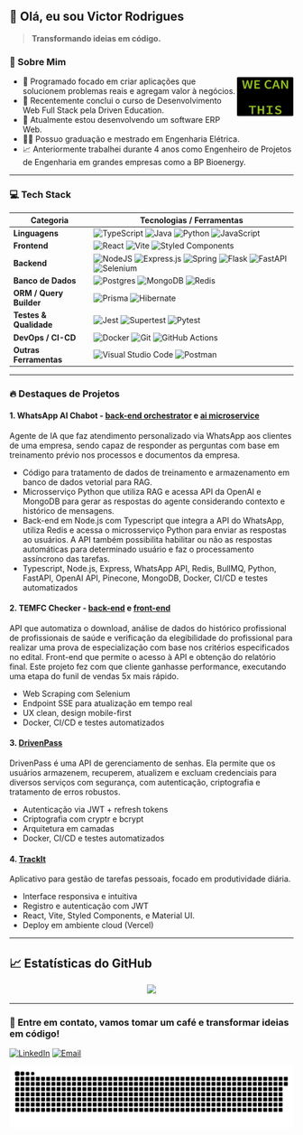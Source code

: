 ## 👋 Olá, eu sou Victor Rodrigues

> **Transformando ideias em código.**

### 🚀 Sobre Mim

<img alt="We Can Code This Text" align="right" src="./we-can-code-this.gif" width=20%>

- 🔭 Programado focado em criar aplicações que solucionem problemas reais e agregam valor à negócios.
- 🌱 Recentemente conclui o curso de Desenvolvimento Web Full Stack pela Driven Education.
- 📲 Atualmente estou desenvolvendo um software ERP Web.
- 👨‍🎓 Possuo graduação e mestrado em Engenharia Elétrica.
- 📈 Anteriormente trabalhei durante 4 anos como Engenheiro de Projetos de Engenharia em grandes empresas como a BP Bioenergy.

---

### 💻 Tech Stack

| Categoria             | Tecnologias / Ferramentas                                     |
|-----------------------|--------------------------------------------------------------|
| **Linguagens**        | ![TypeScript](https://img.shields.io/badge/typescript-%23007ACC.svg?style=for-the-badge&logo=typescript&logoColor=white) ![Java](https://img.shields.io/badge/java-%23ED8B00.svg?style=for-the-badge&logo=openjdk&logoColor=white) ![Python](https://img.shields.io/badge/python-3670A0?style=for-the-badge&logo=python&logoColor=ffdd54) ![JavaScript](https://img.shields.io/badge/javascript-%23323330.svg?style=for-the-badge&logo=javascript&logoColor=%23F7DF1E) |
| **Frontend**          | ![React](https://img.shields.io/badge/react-%2320232a.svg?style=for-the-badge&logo=react&logoColor=%2361DAFB) ![Vite](https://img.shields.io/badge/vite-%23646CFF.svg?style=for-the-badge&logo=vite&logoColor=white) ![Styled Components](https://img.shields.io/badge/styled--components-DB7093?style=for-the-badge&logo=styled-components&logoColor=white) |
| **Backend**           | ![NodeJS](https://img.shields.io/badge/node.js-6DA55F?style=for-the-badge&logo=node.js&logoColor=white) ![Express.js](https://img.shields.io/badge/express.js-%23404d59.svg?style=for-the-badge&logo=express&logoColor=%2361DAFB) ![Spring](https://img.shields.io/badge/spring-%236DB33F.svg?style=for-the-badge&logo=spring&logoColor=white) ![Flask](https://img.shields.io/badge/flask-%23000.svg?style=for-the-badge&logo=flask&logoColor=white) ![FastAPI](https://img.shields.io/badge/FastAPI-005571?style=for-the-badge&logo=fastapi) ![Selenium](https://img.shields.io/badge/-selenium-%43B02A?style=for-the-badge&logo=selenium&logoColor=white) |
| **Banco de Dados**    | ![Postgres](https://img.shields.io/badge/postgres-%23316192.svg?style=for-the-badge&logo=postgresql&logoColor=white) ![MongoDB](https://img.shields.io/badge/MongoDB-%234ea94b.svg?style=for-the-badge&logo=mongodb&logoColor=white) ![Redis](https://img.shields.io/badge/redis-%23DD0031.svg?style=for-the-badge&logo=redis&logoColor=white) |
| **ORM / Query Builder** | ![Prisma](https://img.shields.io/badge/Prisma-3982CE?style=for-the-badge&logo=Prisma&logoColor=white) ![Hibernate](https://img.shields.io/badge/Hibernate-59666C?style=for-the-badge&logo=Hibernate&logoColor=white) |
| **Testes & Qualidade**| ![Jest](https://img.shields.io/badge/-jest-%23C21325?style=for-the-badge&logo=jest&logoColor=white) ![Supertest](https://img.shields.io/badge/-Supertest-6A53A1?style=for-the-badge&logo=supertest&logoColor=white) ![Pytest](https://img.shields.io/badge/pytest-%23ffffff.svg?style=for-the-badge&logo=pytest&logoColor=2f9fe3) |
| **DevOps / CI-CD**    | ![Docker](https://img.shields.io/badge/docker-%230db7ed.svg?style=for-the-badge&logo=docker&logoColor=white) ![Git](https://img.shields.io/badge/git-%23F05033.svg?style=for-the-badge&logo=git&logoColor=white) ![GitHub Actions](https://img.shields.io/badge/github%20actions-%232671E5.svg?style=for-the-badge&logo=githubactions&logoColor=white) |
| **Outras Ferramentas**| ![Visual Studio Code](https://img.shields.io/badge/Visual%20Studio%20Code-0078d7.svg?style=for-the-badge&logo=visual-studio-code&logoColor=white) ![Postman](https://img.shields.io/badge/Postman-FF6C37?style=for-the-badge&logo=postman&logoColor=white) |

---

### 🔥 Destaques de Projetos

#### 1. WhatsApp AI Chabot - [back-end orchestrator](https://github.com/victortsrodrigues/whatsapp-ai-chatbot) e [ai microservice](https://github.com/victortsrodrigues/chatbot-republic-ai-microservice)
Agente de IA que faz atendimento personalizado via WhatsApp aos clientes de uma empresa, sendo capaz de responder as perguntas com base em treinamento prévio nos processos e documentos da empresa.
- Código para tratamento de dados de treinamento e armazenamento em banco de dados vetorial para RAG.
- Microsserviço Python que utiliza RAG e acessa API da OpenAI e MongoDB para gerar as respostas do agente considerando contexto e histórico de mensagens.
- Back-end em Node.js com Typescript que integra a API do WhatsApp, utiliza Redis e acessa o microsserviço Python para enviar as respostas ao usuários. A API também possibilita habilitar ou não as respostas automáticas para determinado usuário e faz o processamento assíncrono das tarefas.
- Typescript, Node.js, Express, WhatsApp API, Redis, BullMQ, Python, FastAPI, OpenAI API, Pinecone, MongoDB, Docker, CI/CD e testes automatizados


#### 2. TEMFC Checker - [back-end](https://github.com/victortsrodrigues/TEMFC-backend) e [front-end](https://github.com/victortsrodrigues/TEMFC-frontend)  
API que automatiza o download, análise de dados do histórico profissional de profissionais de saúde e verificação da elegibilidade do profissional para realizar uma prova de especialização com base nos critérios especificados no edital. Front-end que permite o acesso à API e obtenção do relatório final. Este projeto fez com que cliente ganhasse performance, executando uma etapa do funil de vendas 5x mais rápido. 
- Web Scraping com Selenium
- Endpoint SSE para atualização em tempo real
- UX clean, design mobile-first
- Docker, CI/CD e testes automatizados

#### 3. [DrivenPass](https://github.com/victortsrodrigues/drivenpass)  
DrivenPass é uma API de gerenciamento de senhas. Ela permite que os usuários armazenem, recuperem, atualizem e excluam credenciais para diversos serviços com segurança, com autenticação, criptografia e tratamento de erros robustos.
- Autenticação via JWT + refresh tokens
- Criptografia com cryptr e bcrypt
- Arquitetura em camadas
- Docker, CI/CD e testes automatizados

#### 4. [TrackIt](https://github.com/victortsrodrigues/TrackIt)  
Aplicativo para gestão de tarefas pessoais, focado em produtividade diária.  
- Interface responsiva e intuitiva
- Registro e autenticação com JWT
- React, Vite, Styled Components, e Material UI.
- Deploy em ambiente cloud (Vercel)

---

## 📈 Estatísticas do GitHub

<div align="center">
<!--   <img height="160em" src="https://github-readme-stats.vercel.app/api?username=victortsrodrigues&show_icons=true&theme=radical&hide_border=true&count_private=true" /> -->
  <img height="160em" src="https://github-readme-stats.vercel.app/api/top-langs/?username=victortsrodrigues&layout=compact&theme=radical&hide_border=true" />
</div>

---

### 📩 Entre em contato, vamos tomar um café e transformar ideias em código!

[![LinkedIn](https://img.shields.io/badge/-LinkedIn-0A66C2?style=flat-square&logo=linkedin&logoColor=white&link=https://www.linkedin.com/in/victortsrodrigues/)](https://www.linkedin.com/in/victortsrodrigues/) [![Email](https://img.shields.io/badge/-victadeu@gmail.com-D14836?style=flat-square&logo=Gmail&logoColor=white&link=mailto:victadeu@gmail.com)](mailto:victadeu@gmail.com)

<picture>
  <source media="(prefers-color-scheme: dark)" srcset="https://raw.githubusercontent.com/victortsrodrigues/victortsrodrigues/output/github-snake-dark.svg" />
  <source media="(prefers-color-scheme: light)" srcset="https://raw.githubusercontent.com/victortsrodrigues/victortsrodrigues/output/github-snake.svg" />
  <img alt="github-snake" src="https://raw.githubusercontent.com/victortsrodrigues/victortsrodrigues/output/github-snake.svg" />
</picture>
